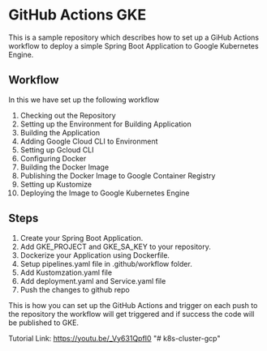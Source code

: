 # GitHub Actions GKE

This is a sample repository which describes how to set up a GiHub Actions workflow to deploy a simple Spring Boot Application to Google Kubernetes Engine.

## Workflow

In this we have set up the following workflow

1. Checking out the Repository
2. Setting up the Environment for Building Application
3. Building the Application
4. Adding Google Cloud CLI to Environment
5. Setting up Gcloud CLI
6. Configuring Docker
7. Building the Docker Image
8. Publishing the Docker Image to Google Container Registry
9. Setting up Kustomize
10. Deploying the Image to Google Kubernetes Engine

## Steps

1. Create your Spring Boot Application.
2. Add GKE_PROJECT and GKE_SA_KEY to your repository. 
3. Dockerize your Application using Dockerfile.
4. Setup  pipelines.yaml file in .github/workflow folder.
5. Add Kustomzation.yaml file
6. Add deployment.yaml and Service.yaml file
7. Push the changes to github repo

This is how you can set up the GitHub Actions and trigger on each push to the repository the workflow will get triggered and if success the code will be published to GKE.

Tutorial Link: https://youtu.be/_Vy631QpfI0
"# k8s-cluster-gcp" 
